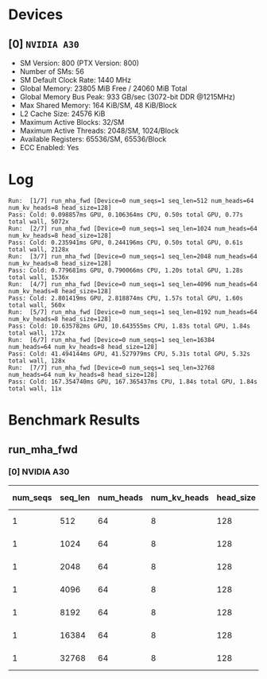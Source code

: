 # Devices

## [0] `NVIDIA A30`
* SM Version: 800 (PTX Version: 800)
* Number of SMs: 56
* SM Default Clock Rate: 1440 MHz
* Global Memory: 23805 MiB Free / 24060 MiB Total
* Global Memory Bus Peak: 933 GB/sec (3072-bit DDR @1215MHz)
* Max Shared Memory: 164 KiB/SM, 48 KiB/Block
* L2 Cache Size: 24576 KiB
* Maximum Active Blocks: 32/SM
* Maximum Active Threads: 2048/SM, 1024/Block
* Available Registers: 65536/SM, 65536/Block
* ECC Enabled: Yes

# Log

```
Run:  [1/7] run_mha_fwd [Device=0 num_seqs=1 seq_len=512 num_heads=64 num_kv_heads=8 head_size=128]
Pass: Cold: 0.098857ms GPU, 0.106364ms CPU, 0.50s total GPU, 0.77s total wall, 5072x 
Run:  [2/7] run_mha_fwd [Device=0 num_seqs=1 seq_len=1024 num_heads=64 num_kv_heads=8 head_size=128]
Pass: Cold: 0.235941ms GPU, 0.244196ms CPU, 0.50s total GPU, 0.61s total wall, 2128x 
Run:  [3/7] run_mha_fwd [Device=0 num_seqs=1 seq_len=2048 num_heads=64 num_kv_heads=8 head_size=128]
Pass: Cold: 0.779681ms GPU, 0.790066ms CPU, 1.20s total GPU, 1.28s total wall, 1536x 
Run:  [4/7] run_mha_fwd [Device=0 num_seqs=1 seq_len=4096 num_heads=64 num_kv_heads=8 head_size=128]
Pass: Cold: 2.801419ms GPU, 2.818874ms CPU, 1.57s total GPU, 1.60s total wall, 560x 
Run:  [5/7] run_mha_fwd [Device=0 num_seqs=1 seq_len=8192 num_heads=64 num_kv_heads=8 head_size=128]
Pass: Cold: 10.635782ms GPU, 10.643555ms CPU, 1.83s total GPU, 1.84s total wall, 172x 
Run:  [6/7] run_mha_fwd [Device=0 num_seqs=1 seq_len=16384 num_heads=64 num_kv_heads=8 head_size=128]
Pass: Cold: 41.494144ms GPU, 41.527979ms CPU, 5.31s total GPU, 5.32s total wall, 128x 
Run:  [7/7] run_mha_fwd [Device=0 num_seqs=1 seq_len=32768 num_heads=64 num_kv_heads=8 head_size=128]
Pass: Cold: 167.354740ms GPU, 167.365437ms CPU, 1.84s total GPU, 1.84s total wall, 11x 
```

# Benchmark Results

## run_mha_fwd

### [0] NVIDIA A30

| num_seqs | seq_len | num_heads | num_kv_heads | head_size | Memory Reads | Memory Writes | Memory Usage | Tokens | Samples |  CPU Time  | Noise  |  GPU Time  | Noise  |  Elem/s  | GlobalMem BW | BWUtil |
|----------|---------|-----------|--------------|-----------|--------------|---------------|--------------|--------|---------|------------|--------|------------|--------|----------|--------------|--------|
|        1 |     512 |        64 |            8 |       128 |   10.000 MiB |     8.000 MiB |           18 |    512 |   5072x | 106.364 us | 39.42% |  98.857 us | 19.00% |   5.179M | 190.927 GB/s | 20.46% |
|        1 |    1024 |        64 |            8 |       128 |   20.000 MiB |    16.000 MiB |           36 |   1024 |   2128x | 244.196 us | 18.42% | 235.941 us |  2.16% |   4.340M | 159.992 GB/s | 17.15% |
|        1 |    2048 |        64 |            8 |       128 |   40.000 MiB |    32.000 MiB |           72 |   2048 |   1536x | 790.066 us |  9.37% | 779.681 us |  1.77% |   2.627M |  96.831 GB/s | 10.38% |
|        1 |    4096 |        64 |            8 |       128 |   80.000 MiB |    64.000 MiB |          144 |   4096 |    560x |   2.819 ms |  5.53% |   2.801 ms |  0.86% |   1.462M |  53.899 GB/s |  5.78% |
|        1 |    8192 |        64 |            8 |       128 |  160.000 MiB |   128.000 MiB |          288 |   8192 |    172x |  10.644 ms |  0.50% |  10.636 ms |  0.50% | 770.230K |  28.394 GB/s |  3.04% |
|        1 |   16384 |        64 |            8 |       128 |  320.000 MiB |   256.000 MiB |          576 |  16384 |    128x |  41.528 ms |  0.97% |  41.494 ms |  0.63% | 394.851K |  14.556 GB/s |  1.56% |
|        1 |   32768 |        64 |            8 |       128 |  640.000 MiB |   512.000 MiB |         1152 |  32768 |     11x | 167.365 ms |  0.43% | 167.355 ms |  0.42% | 195.800K |   7.218 GB/s |  0.77% |
